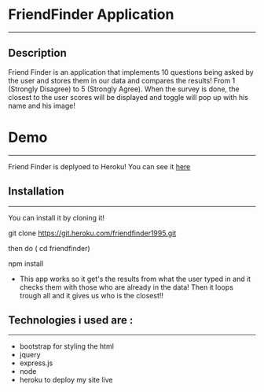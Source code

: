 # FriendFinder Application
 - - - 

## Description

Friend Finder is an application that implements 10 questions being asked by the user and stores them in our data and compares the results!  From 1 (Strongly Disagree) to 5 (Strongly Agree). When the survey is done, the closest to the user scores will be displayed and toggle will pop up with his name and his image!

# Demo
 - - - 

Friend Finder is deplyoed to Heroku! You can see it [here](https://friendfinder1995.herokuapp.com)

## Installation
 - - - 

You can install it by  cloning it!

git clone https://git.heroku.com/friendfinder1995.git


 then do  ( cd friendfinder)

npm install


* This app works so it get's the results from what the user typed in and it checks them with those who are already in the data! Then it loops trough all and it gives us who is the closest!!

## Technologies i used are : 

 - - - 
 
* bootstrap for styling the html
* jquery
* express.js 
* node
* heroku to deploy my site live









